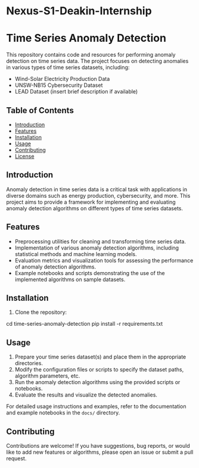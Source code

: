 # Nexus-S1-Deakin-Internship

# Time Series Anomaly Detection

This repository contains code and resources for performing anomaly detection on time series data. The project focuses on detecting anomalies in various types of time series datasets, including:

- Wind-Solar Electricity Production Data
- UNSW-NB15 Cybersecurity Dataset
- LEAD Dataset (insert brief description if available)

## Table of Contents

- [Introduction](#introduction)
- [Features](#features)
- [Installation](#installation)
- [Usage](#usage)
- [Contributing](#contributing)
- [License](#license)

## Introduction

Anomaly detection in time series data is a critical task with applications in diverse domains such as energy production, cybersecurity, and more. This project aims to provide a framework for implementing and evaluating anomaly detection algorithms on different types of time series datasets.

## Features

- Preprocessing utilities for cleaning and transforming time series data.
- Implementation of various anomaly detection algorithms, including statistical methods and machine learning models.
- Evaluation metrics and visualization tools for assessing the performance of anomaly detection algorithms.
- Example notebooks and scripts demonstrating the use of the implemented algorithms on sample datasets.

## Installation

1. Clone the repository:

cd time-series-anomaly-detection
pip install -r requirements.txt

## Usage

1. Prepare your time series dataset(s) and place them in the appropriate directories.
2. Modify the configuration files or scripts to specify the dataset paths, algorithm parameters, etc.
3. Run the anomaly detection algorithms using the provided scripts or notebooks.
4. Evaluate the results and visualize the detected anomalies.

For detailed usage instructions and examples, refer to the documentation and example notebooks in the `docs/` directory.

## Contributing

Contributions are welcome! If you have suggestions, bug reports, or would like to add new features or algorithms, please open an issue or submit a pull request.
